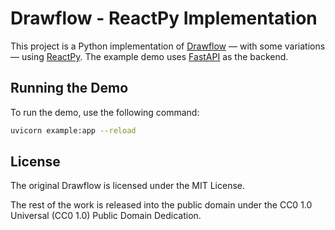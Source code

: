 # Drawflow - ReactPy Implementation

This project is a Python implementation of [Drawflow](https://github.com/jerosoler/Drawflow) — with some variations — using [ReactPy](https://reactpy.dev). The example demo uses [FastAPI](https://fastapi.tiangolo.com) as the backend.

## Running the Demo

To run the demo, use the following command:

```bash
uvicorn example:app --reload
```

## License

The original Drawflow is licensed under the MIT License.

The rest of the work is released into the public domain under the CC0 1.0 Universal (CC0 1.0) Public Domain Dedication.
